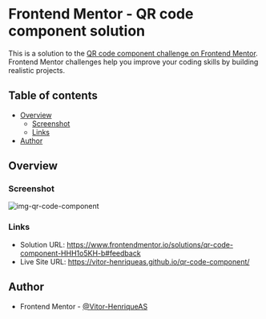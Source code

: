 # Frontend Mentor - QR code component solution

This is a solution to the [QR code component challenge on Frontend Mentor](https://www.frontendmentor.io/challenges/qr-code-component-iux_sIO_H). Frontend Mentor challenges help you improve your coding skills by building realistic projects. 

## Table of contents

- [Overview](#overview)
  - [Screenshot](#screenshot)
  - [Links](#links)
- [Author](#author)

## Overview

### Screenshot

![img-qr-code-component](https://user-images.githubusercontent.com/92743903/183508660-5f6522db-dfe2-44af-ac10-4c736209ade1.png)

### Links

- Solution URL: https://www.frontendmentor.io/solutions/qr-code-component-HHH1o5KH-b#feedback
- Live Site URL: https://vitor-henriqueas.github.io/qr-code-component/

## Author

- Frontend Mentor - [@Vitor-HenriqueAS](https://www.frontendmentor.io/profile/Vitor-HenriqueAS)
